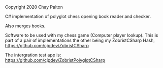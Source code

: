 Copyright 2020 Chay Palton

C# implementation of polyglot chess opening book reader and checker.

Also merges books.

Software to be used with my chess game (Computer player lookup). 
This is part of a pair of implementations the other being my ZobristCSharp Hash, https://github.com/cjpdev/ZobristCSharp

The intergration test app is: https://github.com/cjpdev/ZobristPolyglotCSharp
